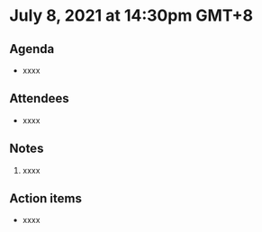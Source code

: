 # July 8, 2021 at 14:30pm GMT+8

## Agenda
- xxxx

## Attendees
- xxxx

## Notes
1. xxxx


## Action items
- xxxx